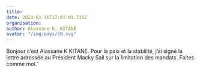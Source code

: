 ```yaml
---
title: 
date: 2023-01-16T17:01:01.735Z
organisation: 
author: Alassane K. KITANE
avatar: "/img/pays/SN.svg"
---
```


Bonjour c’est Alassane K KITANE.
Pour la paix et la stabilité, j’ai signé la lettre adressée au Président Macky Sall
sur la limitation des mandats. Faites comme moi.”